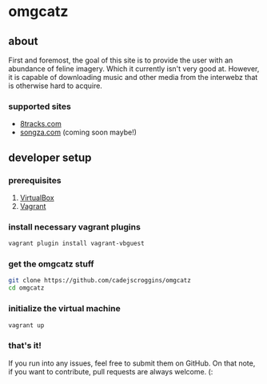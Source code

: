 # omgcatz

## about

First and foremost, the goal of this site is to provide the user with an abundance of feline imagery. Which it currently isn't very good at. However, it is capable of downloading music and other media from the interwebz that is otherwise hard to acquire.

### supported sites

* [8tracks.com](https://8tracks.com/)
* [songza.com](https://songza.com/) (coming soon maybe!)

## developer setup

### prerequisites

1. [VirtualBox](https://www.virtualbox.org/)
2. [Vagrant](https://www.vagrantup.com/)

### install necessary vagrant plugins

```bash
vagrant plugin install vagrant-vbguest
```

### get the omgcatz stuff

```bash
git clone https://github.com/cadejscroggins/omgcatz
cd omgcatz
```

### initialize the virtual machine

```bash
vagrant up
```

### that's it!

If you run into any issues, feel free to submit them on GitHub. On that note, if you want to contribute, pull requests are always welcome. (:

